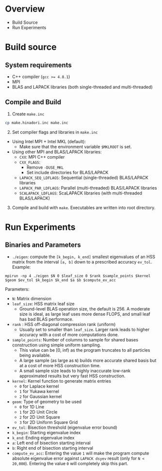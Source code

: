 ﻿# Overview
* Build Source
* Run Experiments

# Build source
## System requirements
* C++ compiler (`gcc >= 4.8.1`)
* MPI
* BLAS and LAPACK libraries (both single-threaded and multi-threaded)
## Compile and Build
1. Create `make.inc`
  ```bash
  cp make.hinadori.inc make.inc
  ```
2. Set compiler flags and libraries in `make.inc`
* Using Intel MPI + Intel MKL (default):
  * Make sure that the environment variable `$MKLROOT` is set.
* Using other MPI and BLAS/LAPACK libraries:
  * `CXX`: MPI C++ compiler
  * `CXX_FLAGS`:
    * Remove `-DUSE_MKL`
    * Set include directories for BLAS/LAPACK
  * `LAPACK_SEQ_LDFLAGS`: Sequential (single-threaded) BLAS/LAPACK libraries
  * `LAPACK_PAR_LDFLAGS`: Parallel (multi-threaded) BLAS/LAPACK libraries
  * `SCALAPACK_LDFLAGS`: ScaLAPACK libraries (with multi-threaded BLAS/LAPACK)
3. Compile and build with `make`. Executables are written into root directory.

# Run Experiments
## Binaries and Parameters
* `./eigen`: compute the `[k_begin, k_end]` smallest eigenvalues of an HSS matrix from the interval `[a, b]` down to a prescribed accuracy `ev_tol`. Example:
```
mpirun -np 4 ./eigen $N 0 $leaf_size 0 $rank $sample_points $kernel $geom $ev_tol $k_begin $k_end $a $b $compute_ev_acc
```

Parameters:
* `N`: Matrix dimension
* `leaf_size`: HSS matrix leaf size
  * Ground-level BLAS operation size, the default is 256. A moderate size is ideal, as large leaf uses more dense FLOPS, and small leaf has bad BLAS performace.
* `rank` : HSS off-diagonal compression rank (uniform)
  * Usually set to smaller than `leaf_size`. Larger rank leads to higher accuracy with a cost of more computations done.
* `sample_points`: Number of columns to sample for shared bases construction using simple uniform sampling.
  * This value can be [0, inf) as the program truncates to all particles being available.
  * A large sample (as large as `N`) builds more accurate shared basis but at a cost of more HSS construction time.
  * A small sample size leads to highly inaccurate low-rank approximated results but very fast HSS construction.
* `kernel`: Kernel function to generate matrix entries
  * `0` for Laplace kernel
  * `1` for Yukawa kernel
  * `2` for Gaussian kernel
* `geom`: Type of geometry to be used
  * `0` for 1D Line
  * `1` for 2D Unit Circle
  * `2` for 2D Unit Square
  * `3` for 2D Uniform Square Grid
* `ev_tol`: Bisection threshold (eigenvalue error bound)
* `k_begin`: Starting eigenvalue index
* `k_end`: Ending eigenvalue index
* `a`: Left end of bisection starting interval
* `b`: Right end of bisection starting interval
* `compute_ev_acc`: Entering the value `1` will make the program compute absolute eigenvalue error against `LAPACK dsyev` result (only for `N < 20,000`). Entering the value `0` will completely skip this part.
